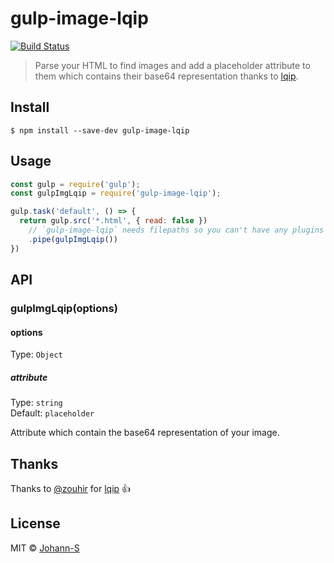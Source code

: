 # gulp-image-lqip

[![Build Status](https://travis-ci.org/Johann-S/gulp-image-lqip.svg?branch=master)](https://travis-ci.org/Johann-S/gulp-image-lqip)

> Parse your HTML to find images and add a placeholder attribute to them which contains their base64 representation thanks to [lqip](https://github.com/zouhir/lqip).

## Install

```
$ npm install --save-dev gulp-image-lqip
```

## Usage

```js
const gulp = require('gulp');
const gulpImgLqip = require('gulp-image-lqip');

gulp.task('default', () => {
  return gulp.src('*.html', { read: false })
    // `gulp-image-lqip` needs filepaths so you can't have any plugins before it
    .pipe(gulpImgLqip())
})
```

## API

### gulpImgLqip(options)

#### options

Type: `Object`

##### attribute

Type: `string`<br>
Default: `placeholder`<br>

Attribute which contain the base64 representation of your image.

## Thanks

Thanks to [@zouhir](https://github.com/zouhir) for [lqip](https://github.com/zouhir/lqip) :+1:

## License

MIT © [Johann-S](https://www.johann-servoire.fr/)
